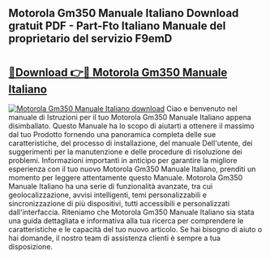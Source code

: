 ## Motorola Gm350 Manuale Italiano Download gratuit PDF - Part-Fto Italiano Manuale del proprietario del servizio F9emD

# <h2><a href="http://dfd8kpf.blite.top/?on=Motorola+Gm350+Manuale+Italiano">🔗Download 👉🔴 Motorola Gm350 Manuale Italiano</a></h2>

[![Motorola Gm350 Manuale Italiano download](https://i.imgur.com/lujVjoI.png)](http://dfd8kpf.blite.top/?on=Motorola+Gm350+Manuale+Italiano)
Ciao e benvenuto nel manuale di Istruzioni per il tuo Motorola Gm350 Manuale Italiano appena disimballato. Questo Manuale ha lo scopo di aiutarti a ottenere il massimo dal tuo Prodotto fornendo una panoramica completa delle sue caratteristiche, del processo di installazione, del manuale Dell'utente, dei suggerimenti per la manutenzione e delle procedure di risoluzione dei problemi. Informazioni importanti in anticipo per garantire la migliore esperienza con il tuo nuovo Motorola Gm350 Manuale Italiano, prenditi un momento per leggere attentamente questo Manuale. Motorola Gm350 Manuale Italiano ha una serie di funzionalità avanzate, tra cui geolocalizzazione, avvisi intelligenti, temi personalizzabili e sincronizzazione di più dispositivi, tutti accessibili e personalizzati dall'interfaccia. Riteniamo che Motorola Gm350 Manuale Italiano sia stata una guida dettagliata e informativa alla tua ricerca per comprendere le caratteristiche e le capacità del tuo nuovo articolo. Se hai bisogno di aiuto o hai domande, il nostro team di assistenza clienti è sempre a tua disposizione.
